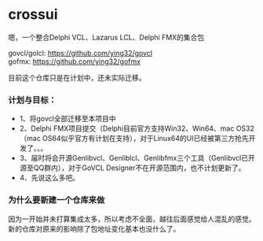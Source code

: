# crossui
嗯，一个整合Delphi VCL、Lazarus LCL、Delphi FMX的集合包

govcl/golcl: https://github.com/ying32/govcl  
gofmx: https://github.com/ying32/gofmx  

目前这个仓库只是在计划中，还未实际迁移。  

### 计划与目标：

* 1、将govcl全部迁移至本项目中  
* 2、Delphi FMX项目提交（Delphi目前官方支持Win32、Win64、mac OS32（mac OS64似乎官方有计划在支持），对于Linux64的UI已经被第三方抢先开发了。。。  
* 3、届时将会开源Genlibvcl、Genliblcl、Genlibfmx三个工具（Genlibvcl已开源至QQ群内），对于GoVCL Designer不在开源范围内，也不计划更新了。  
* 4、先说这么多吧。

### 为什么要新建一个仓库来做  

因为一开始并未打算集成太多，所以考虑不全面，越往后面感觉给人混乱的感觉。新的仓库对原来的影响除了包地址变化基本也没什么了。
